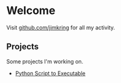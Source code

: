<a rel="me" href="https://fosstodon.org/@jimkring"></a>

# Welcome
Visit [github.com/jimkring](https://github.com/jimkring) for all my activity.

## Projects
Some projects I'm working on.

- [Python Script to Executable](https://github.com/marketplace/actions/build-exe-from-python-script)

